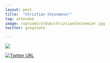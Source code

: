 ```yaml
---
layout: post
title:  "Chriztian Steinmeier"
tag: attendee
image: /uploads/album/chriztianSteinmeier.jpg
twitter: greystate

---
```


![]({{page.image}})

[![Twitter URL](https://img.shields.io/twitter/url/https/twitter.com/{{page.twitter}}.svg?style=social&label=Follow%20%40{{page.twitter}})](https://twitter.com/{{page.twitter}})
